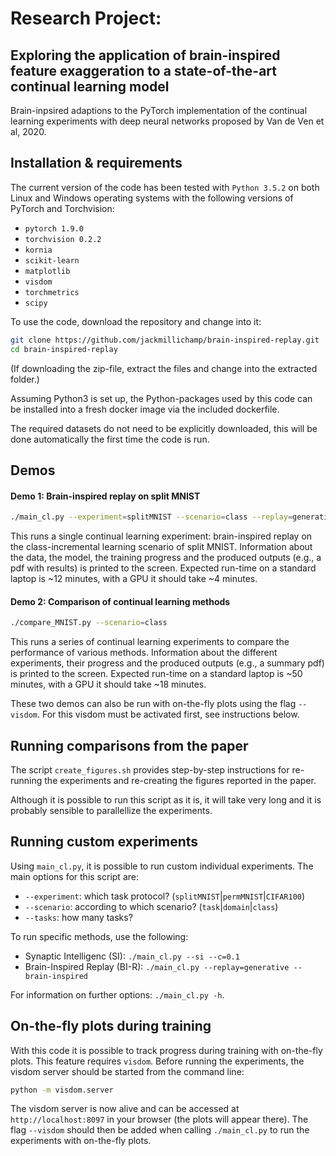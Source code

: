 # Research Project:
## Exploring the application of brain-inspired feature exaggeration to a state-of-the-art continual learning model
Brain-inpsired adaptions to the PyTorch implementation of the continual learning experiments with deep neural networks proposed by Van de Ven et al, 2020.


## Installation & requirements
The current version of the code has been tested with `Python 3.5.2` on both Linux and Windows operating systems with the following versions of PyTorch and Torchvision:
* `pytorch 1.9.0`
* `torchvision 0.2.2`
* `kornia`
* `scikit-learn`
* `matplotlib`
* `visdom`
* `torchmetrics`
* `scipy`


To use the code, download the repository and change into it:
```bash
git clone https://github.com/jackmillichamp/brain-inspired-replay.git
cd brain-inspired-replay
```
(If downloading the zip-file, extract the files and change into the extracted folder.)
 
Assuming Python3 is set up, the Python-packages used by this code can be installed into a fresh docker image via the included dockerfile.

The required datasets do not need to be explicitly downloaded, this will be done automatically the first time the code is run.


## Demos

#### Demo 1: Brain-inspired replay on split MNIST
```bash
./main_cl.py --experiment=splitMNIST --scenario=class --replay=generative --brain-inspired --pdf
```
This runs a single continual learning experiment: brain-inspired replay on the class-incremental learning scenario of split MNIST.
Information about the data, the model, the training progress and the produced outputs (e.g., a pdf with results) is printed to the screen.
Expected run-time on a standard laptop is ~12 minutes, with a GPU it should take ~4 minutes.

#### Demo 2: Comparison of continual learning methods
```bash
./compare_MNIST.py --scenario=class
```
This runs a series of continual learning experiments to compare the performance of various methods.
Information about the different experiments, their progress and the produced outputs (e.g., a summary pdf) is printed to the screen.
Expected run-time on a standard laptop is ~50 minutes, with a GPU it should take ~18 minutes.


These two demos can also be run with on-the-fly plots using the flag `--visdom`.
For this visdom must be activated first, see instructions below.


## Running comparisons from the paper
The script `create_figures.sh` provides step-by-step instructions for re-running the experiments and re-creating the 
figures reported in the paper.

Although it is possible to run this script as it is, it will take very long and it is probably sensible to parallellize 
the experiments.


## Running custom experiments
Using `main_cl.py`, it is possible to run custom individual experiments. The main options for this script are:
- `--experiment`: which task protocol? (`splitMNIST`|`permMNIST`|`CIFAR100`)
- `--scenario`: according to which scenario? (`task`|`domain`|`class`)
- `--tasks`: how many tasks?

To run specific methods, use the following:
- Synaptic Intelligenc (SI): `./main_cl.py --si --c=0.1`
- Brain-Inspired Replay (BI-R): `./main_cl.py --replay=generative --brain-inspired`

For information on further options: `./main_cl.py -h`.


## On-the-fly plots during training
With this code it is possible to track progress during training with on-the-fly plots. This feature requires `visdom`.
Before running the experiments, the visdom server should be started from the command line:
```bash
python -m visdom.server
```
The visdom server is now alive and can be accessed at `http://localhost:8097` in your browser (the plots will appear
there). The flag `--visdom` should then be added when calling `./main_cl.py` to run the experiments with on-the-fly plots.
